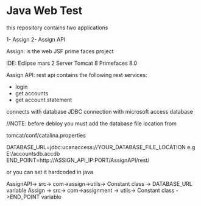 # Java Web Test

this repository contains two applications

1- Assign
2- Assign API

Assign: is the web JSF prime faces project

IDE: Eclipse mars 2
Server Tomcat 8
Primefaces 8.0

Assign API: rest api
contains the following rest services:
- login
- get accounts
- get account statement

connects with database JDBC connection with microsoft access database

//NOTE:
before debloy you must add the database file location from

tomcat/conf/catalina.properties

DATABASE_URL=jdbc:ucanaccess://YOUR_DATABASE_FILE_LOCATION e.g E:/accountsdb.accdb
END_POINT=http://ASSIGN_API_IP:PORT/AssignAPI/rest/ 

or you can set it hardcoded in java

AssignAPI-> src-> com->assign->utils-> Constant class -> DATABASE_URL variable
Assign -> src-> com->assignment -> utils-> Constant class ->END_POINT variable
